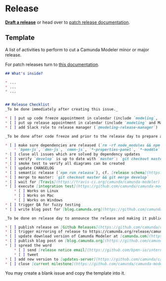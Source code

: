 # Release

__[Draft a release](https://github.com/camunda/camunda-modeler/issues/new?body=%23%23+What%27s+inside%3F%0A%0A*+...%0A*+...%0A*+...%0A%0A%0A%23%23+Release+Checklist%0A_To+be+done+immediately+after+creating+this+issue._%0A%0A*+%5B+%5D+put+up+code+freeze+appointment+in+calendar+%28include+%60modeling%60%2C+%60qa%60%2C+%60infra%60%2C+and+%60Team-Support%60%29%0A*+%5B+%5D+put+up+release+appointment+in+calendar+%28include+%60modeling%60+and+Marketing+%5BCharley+Mann+%26+Christopher+Rogers%5D%29%0A*+%5B+%5D+add+Slack+role+to+release+manager+%28%60%40modeling-release-manager%60%29%0A%0A_To+be+done+after+code+freeze+and+prior+to+the+release+day+to+prepare+and+build+the+release._%0A%0A*+%5B+%5D+make+sure+dependencies+are+released+%28%60rm+-rf+node_modules+%26%26+npm+i+%26%26+npm+run+all%60+works%29%0A++++*+%60bpmn-js%60%2C+%60dmn-js%60%2C+%60cmmn-js%60%2C+%60*-properties-panel%60%2C+%60*-moddle%60%2C+...%0A*+%5B+%5D+close+all+issues+which+are+solved+by+dependency+updates%0A*+%5B+%5D+verify+%60develop%60+is+up+to+date+with+%60master%60%3A+%60git+checkout+master+%26%26+git+pull+%26%26+git+checkout+develop+%26%26+git+merge+master%60%0A*+%5B+%5D+smoke+test+to+verify+all+diagrams+can+be+created%0A*+%5B+%5D+update+CHANGELOG%0A*+%5B+%5D+semantic+release+%28%60npm+run+release%60%29%2C+cf.+%5Brelease+schema%5D%28https%3A%2F%2Fgithub.com%2Fbpmn-io%2Finternal-docs%2Ftree%2Fmaster%2Frelease-schema%29%0A*+%5B+%5D+merge+to+master%3A+%60git+checkout+master+%26%26+git+merge+develop%60%0A*+%5B+%5D+wait+for+%5BTravis%5D%28https%3A%2F%2Ftravis-ci.org%2Fcamunda%2Fcamunda-modeler%29+to+build+the+release%0A*+%5B+%5D+execute+%5Bintegration+test%5D%28https%3A%2F%2Fgithub.com%2Fcamunda%2Fcamunda-modeler%2Fblob%2Fmaster%2Fdocs%2F.project%2FINTEGRATION_TEST.md%29+on+%5Breleased+artifacts%5D%28https%3A%2F%2Fgithub.com%2Fcamunda%2Fcamunda-modeler%2Freleases%29%0A++++*+%5B+%5D+Works+on+Linux%0A++++*+%5B+%5D+Works+on+Mac%0A++++*+%5B+%5D+Works+on+Windows%0A*+%5B+%5D+trigger+QA+for+fuzzy+testing%0A*+%5B+%5D+write+blog+post+for+%5Bblog.camunda.org%5D%28https%3A%2F%2Fgithub.com%2Fcamunda%2Fblog.camunda.org%29+and+send+it+to+Charley+Mann+and+Christopher+Rogers+for+review+ideally+before+Friday+prior+to+the+release+%5Bwhich+is+on+Tuesdays%5D%2C+__do+not+publish+until+released+version+is+available+for+download+on+%5Bcamunda.org%5D%28https%3A%2F%2Fcamunda.org%2Frelease%2Fcamunda-modeler%2F%29__%0A%0A_To+be+done+on+release+day+to+announce+the+release+and+making+it+publically+available._%0A%0A*+%5B+%5D+publish+release+on+%5BGithub+Releases%5D%28https%3A%2F%2Fgithub.com%2Fcamunda%2Fcamunda-modeler%2Freleases%29%0A*+%5B+%5D+trigger+mirroring+of+release+to+https%3A%2F%2Fcamunda.org%2Frelease%2Fcamunda-modeler%2F+via+%5BJenkins%5D%28https%3A%2F%2Fci.cambpm.camunda.cloud%2Fjob%2Fsideprojects%2Fjob%2Fcamunda-modeler-desktop-RELEASE%2Fbuild%3Fdelay%3D0sec%29%0A*+%5B+%5D+update+download+version+of+Camunda+Modeler+at+%5Bcamunda.com%5D%28https%3A%2F%2Fgithub.com%2Fcamunda%2Fcamunda.com-new%2Fblob%2Flive%2Fdata%2Freleases.json%29%0A*+%5B+%5D+publish+blog+post+on+%5Bblog.camunda.org%5D%28https%3A%2F%2Fgithub.com%2Fcamunda%2Fblog.camunda.org%29%0A*+%5B+%5D+spread+the+word%0A++++*+%5B+%5D+send+%5Brelease+notice+email%5D%28https%3A%2F%2Fgithub.com%2Fbpmn-io%2Finternal-docs%2Fblob%2Fmaster%2Fcamunda-modeler%2FREADME.md%23release-notice-email%29%0A++++*+%5B+%5D+tweet%0A*+%5B+%5D+add+new+version+to+%5Bupdates-server%5D%28https%3A%2F%2Fgithub.com%2Fcamunda%2Fcamunda-modeler-update-server%29+releases+JSON+file.+Merge+this+file+to+master%2Flive+branches.%0A*+%5B+%5D+close+%5Bcurrent+milestone%5D%28https%3A%2F%2Fgithub.com%2Fcamunda%2Fcamunda-modeler%2Fmilestones%29&title=Release+Camunda+Modeler+vX.X.X)__ or head over to [patch release documentation](./PATCH_RELEASE.md).


## Template

A list of activities to perform to cut a Camunda Modeler minor or major release.

For patch releases turn to [this documentation](./PATCH_RELEASE.md).

```markdown
## What's inside?

* ...
* ...
* ...


## Release Checklist
_To be done immediately after creating this issue._

* [ ] put up code freeze appointment in calendar (include `modeling`, `qa`, `infra`, and `Team-Support`)
* [ ] put up release appointment in calendar (include `modeling` and Marketing [Charley Mann & Christopher Rogers])
* [ ] add Slack role to release manager (`@modeling-release-manager`)

_To be done after code freeze and prior to the release day to prepare and build the release._

* [ ] make sure dependencies are released (`rm -rf node_modules && npm i && npm run all` works)
    * `bpmn-js`, `dmn-js`, `cmmn-js`, `*-properties-panel`, `*-moddle`, ...
* [ ] close all issues which are solved by dependency updates
* [ ] verify `develop` is up to date with `master`: `git checkout master && git pull && git checkout develop && git merge master`
* [ ] smoke test to verify all diagrams can be created
* [ ] update CHANGELOG
* [ ] semantic release (`npm run release`), cf. [release schema](https://github.com/bpmn-io/internal-docs/tree/master/release-schema)
* [ ] merge to master: `git checkout master && git merge develop`
* [ ] wait for [Travis](https://travis-ci.org/camunda/camunda-modeler) to build the release
* [ ] execute [integration test](https://github.com/camunda/camunda-modeler/blob/master/docs/.project/INTEGRATION_TEST.md) on [released artifacts](https://github.com/camunda/camunda-modeler/releases)
    * [ ] Works on Linux
    * [ ] Works on Mac
    * [ ] Works on Windows
* [ ] trigger QA for fuzzy testing
* [ ] write blog post for [blog.camunda.org](https://github.com/camunda/blog.camunda.org) and send it to Charley Mann and Christopher Rogers for review ideally before Friday prior to the release [which is on Tuesdays], __do not publish until released version is available for download on [camunda.org](https://camunda.org/release/camunda-modeler/)__

_To be done on release day to announce the release and making it publically available._

* [ ] publish release on [Github Releases](https://github.com/camunda/camunda-modeler/releases)
* [ ] trigger mirroring of release to https://camunda.org/release/camunda-modeler/ via [Jenkins](https://ci.cambpm.camunda.cloud/job/sideprojects/job/camunda-modeler-desktop-RELEASE/build?delay=0sec)
* [ ] update download version of Camunda Modeler at [camunda.com](https://github.com/camunda/camunda.com-new/blob/live/data/releases.json)
* [ ] publish blog post on [blog.camunda.org](https://github.com/camunda/blog.camunda.org)
* [ ] spread the word
    * [ ] send [release notice email](https://github.com/bpmn-io/internal-docs/blob/master/camunda-modeler/README.md#release-notice-email)
    * [ ] tweet
* [ ] add new version to [updates-server](https://github.com/camunda/camunda-modeler-update-server) releases JSON file. Merge this file to master/live branches.
* [ ] close [current milestone](https://github.com/camunda/camunda-modeler/milestones)
```

You may create a blank issue and copy the template into it.

